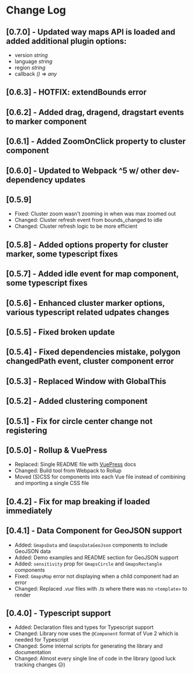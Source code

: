 # Change Log

## [0.7.0] - Updated way maps API is loaded and added additional plugin options:
 - version _string_
 - language _string_
 - region _string_
 - callback _() => any_

## [0.6.3] - HOTFIX: extendBounds error

## [0.6.2] - Added drag, dragend, dragstart events to marker component

## [0.6.1] - Added ZoomOnClick property to cluster component

## [0.6.0] - Updated to Webpack ^5 w/ other dev-dependency updates

## [0.5.9]
- Fixed: Cluster zoom wasn't zooming in when was max zoomed out
- Changed: Cluster refresh event from bounds_changed to idle
- Changed: Cluster refresh logic to be more efficient

## [0.5.8] - Added options property for cluster marker, some typescript fixes
## [0.5.7] - Added idle event for map component, some typescript fixes
## [0.5.6] - Enhanced cluster marker options, various typescript related udpates changes
## [0.5.5] - Fixed broken update
## [0.5.4] - Fixed dependencies mistake, polygon changedPath event, cluster component error
## [0.5.3] - Replaced Window with GlobalThis
## [0.5.2] - Added clustering component
## [0.5.1] - Fix for circle center change not registering
## [0.5.0] - Rollup & VuePress
- Replaced: Single README file with [VuePress](https://vuepress.vuejs.org/) docs
- Changed: Build tool from Webpack to Rollup
- Moved (S)CSS for components into each Vue file instead of combining and importing a single CSS file

## [0.4.2] - Fix for map breaking if loaded immediately
## [0.4.1] - Data Component for GeoJSON support
- Added: `GmapsData` and `GmapsDataGeoJson` components to include GeoJSON data
- Added: Demo examples and README section for GeoJSON support
- Added: `sensitivity` prop for `GmapsCircle` and `GmapsRectangle` components
- Fixed: `GmapsMap` error not displaying when a child component had an error
- Changed: Replaced _.vue_ files with _.ts_ where there was no `<template>` to render

## [0.4.0] - Typescript support
- Added: Declaration files and types for Typescript support
- Changed: Library now uses the `@Component` format of Vue 2 which is needed for Typescript
- Changed: Some internal scripts for generating the library and documentation
- Changed: Almost every single line of code in the library (good luck tracking changes 😥)
